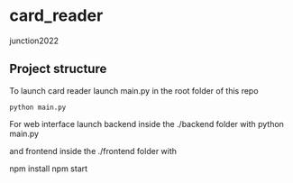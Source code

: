 # card_reader
junction2022


## Project structure

To launch card reader launch main.py in the root folder of this repo

`python main.py`

For web interface launch backend inside the ./backend folder with
python main.py

and frontend inside the ./frontend folder with

npm install
npm start

